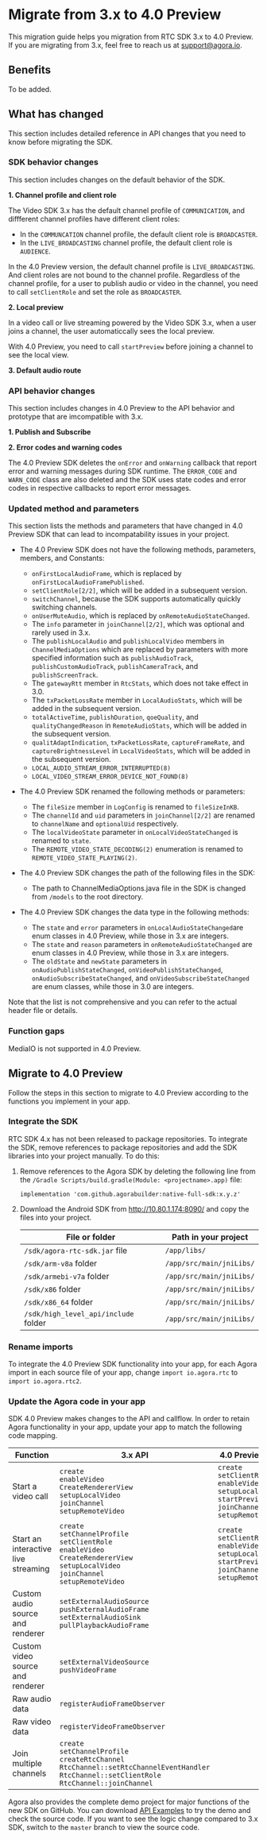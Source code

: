# Migrate from 3.x to 4.0 Preview

This migration guide helps you migration from RTC SDK 3.x to 4.0 Preview. If you are migrating from 3.x, feel free to reach us at support@agora.io.

## Benefits

To be added.

## What has changed

This section includes detailed reference in API changes that you need to know before migrating the SDK.

### SDK behavior changes

This section includes changes on the default behavior of the SDK.

**1. Channel profile and client role**

The Video SDK 3.x has the default channel profile of `COMMUNICATION`, and diffferent channel profiles have different client roles:

- In the `COMMUNCATION` channel profile, the default client role is `BROADCASTER`.
- In the `LIVE_BROADCASTING` channel profile, the default client role is `AUDIENCE`.

In the 4.0 Preview version, the default channel profile is `LIVE_BROADCASTING`. And client roles are not bound to the channel profile. Regardless of the channel profile, for a user to publish audio or video in the channel, you need to call `setClientRole` and set the role as `BROADCASTER`.

**2. Local preview**

In a video call or live streaming powered by the Video SDK 3.x, when a user joins a channel, the user automaticcally sees the local preview.

With 4.0 Preview, you need to call `startPreview` before joining a channel to see the local view.

**3. Default audio route**

### API behavior changes

This section includes changes in 4.0 Preview to the API behavior and prototype that are imcompatible with 3.x.

**1. Publish and Subscribe**

**2. Error codes and warning codes**

The 4.0 Preview SDK deletes the `onError` and `onWarning` callback that report error and warning messages during SDK runtime. The `ERROR_CODE` and `WARN_CODE` class are also deleted and the SDK uses state codes and error codes in respective callbacks to report error messages.

### Updated method and parameters

This section lists the methods and parameters that have changed in 4.0 Preview SDK that can lead to incompatability issues in your project. 

- The 4.0 Preview SDK does not have the following methods, parameters, members, and Constants:
  - `onFirstLocalAudioFrame`, which is replaced by `onFirstLocalAudioFramePublished`.
  - `setClientRole[2/2]`, which will be added in a subsequent version.
  - `switchChannel`, because the SDK supports automatically quickly switching channels.
  - `onUserMuteAudio`, which is replaced by `onRemoteAudioStateChanged`.
  - The `info` parameter in `joinChannel[2/2]`, which was optional and rarely used in 3.x.
  - The `publishLocalAudio` and `publishLocalVideo` members in `ChannelMediaOptions` which are replaced by parameters with more specified information such as `publishAudioTrack`, `publishCustomAudioTrack`, `publishCameraTrack`, and `publishScreenTrack`.
  - The `gatewayRtt` member in `RtcStats`, which does not take effect in 3.0.
  - The `txPacketLossRate` member in `LocalAudioStats`, which will be added in the subsequent version.
  - `totalActiveTime`, `publishDuration`, `qoeQuality`, and `qualityChangedReason` in `RemoteAudioStats`, which will be added in the subsequent version.
  - `qualitAdaptIndication`, `txPacketLossRate`, `captureFrameRate`, and `captureBrightnessLevel` in `LocalVideoStats`, which will be added in the subsequent version.
  - `LOCAL_AUDIO_STREAM_ERROR_INTERRUPTED(8)`
  - `LOCAL_VIDEO_STREAM_ERROR_DEVICE_NOT_FOUND(8)`

- The 4.0 Preview SDK renamed the following methods or parameters:
  - The `fileSize` member in `LogConfig` is renamed to `fileSizeInKB`.
  - The `channelId` and `uid` parameters in `joinChannel[2/2]` are renamed to `channelName` and `optionalUid` respectively.
  - The `localVideoState` parameter in `onLocalVideoStateChanged` is renamed to `state`.
  - The `REMOTE_VIDEO_STATE_DECODING(2)` enumeration is renamed to `REMOTE_VIDEO_STATE_PLAYING(2)`.

- The 4.0 Preview SDK changes the path of the following files in the SDK:
  - The path to ChannelMediaOptions.java file in the SDK is changed from `/models` to the root directory.

- The 4.0 Preview SDK changes the data type in the following methods:
    - The `state` and `error` parameters in `onLocalAudioStateChanged`are enum classes in 4.0 Preview, while those in 3.x are integers.
    - The `state` and `reason` parameters in `onRemoteAudioStateChanged` are enum classes in 4.0 Preview, while those in 3.x are integers.
    - The `oldState` and `newState` parameters in `onAudioPublishStateChanged`, `onVideoPublishStateChanged`, `onAudioSubscribeStateChanged`, and `onVideoSubscribeStateChanged` are enum classes, while those in 3.0 are integers.

Note that the list is not comprehensive and you can refer to the actual header file or details. 

### Function gaps

MediaIO is not supported in 4.0 Preview.

## Migrate to 4.0 Preview

Follow the steps in this section to migrate to 4.0 Preview according to the functions you implement in your app.

### Integrate the SDK

RTC SDK 4.x has not been released to package repositories. To integrate the SDK, remove references to package repositories and add the SDK libraries into your project manually. To do this:

1. Remove references to the Agora SDK by deleting the following line from the `/Gradle Scripts/build.gradle(Module: <projectname>.app)` file:
   ```
   implementation 'com.github.agorabuilder:native-full-sdk:x.y.z'
   ```
2. Download the Android SDK from http://10.80.1.174:8090/ and copy the files into your project.

   | File or folder | Path in your project |
   |---|---|
   | `/sdk/agora-rtc-sdk.jar` file | `/app/libs/` |
   | `/sdk/arm-v8a` folder | `/app/src/main/jniLibs/` |
   | `/sdk/armebi-v7a` folder | `/app/src/main/jniLibs/` |
   | `/sdk/x86` folder | `/app/src/main/jniLibs/` |
   | `/sdk/x86_64` folder | `/app/src/main/jniLibs/` |
   | `/sdk/high_level_api/include` folder | `/app/src/main/jniLibs/` |

### Rename imports

To integrate the 4.0 Preview SDK functionality into your app, for each Agora import in each source file of your app, change `import io.agora.rtc` to `import io.agora.rtc2`.

### Update the Agora code in your app

SDK 4.0 Preview makes changes to the API and callflow. In order to retain Agora functionality in your app, update your app to match the following code mapping.

| Function | 3.x API | 4.0 Preview API |
|---|---|---|
| Start a video call  | `create`</br>`enableVideo`</br>`CreateRendererView`</br>`setupLocalVideo`</br>`joinChannel`</br>`setupRemoteVideo`</br> | `create`</br>`setClientRole`</br>`enableVideo`</br>`setupLocalVideo`</br>`startPreview`</br>`joinChannel`</br>`setupRemoteVideo`</br> |
| Start an interactive live streaming |`create`</br>`setChannelProfile`</br>`setClientRole`</br>`enableVideo`</br>`CreateRendererView`</br>`setupLocalVideo`</br>`joinChannel`</br>`setupRemoteVideo`  | `create`</br>`setClientRole`</br>`enableVideo`</br>`setupLocalVideo`</br>`startPreview`</br>`joinChannel`</br>`setupRemoteVideo` |
| Custom audio source and renderer |`setExternalAudioSource`</br>`pushExternalAudioFrame`</br>`setExternalAudioSink`</br>`pullPlaybackAudioFrame`  |  |
| Custom video source and renderer | `setExternalVideoSource`</br>`pushVideoFrame` |  |
| Raw audio data | `registerAudioFrameObserver` |  |
| Raw video data | `registerVideoFrameObserver`  |  |
| Join multiple channels | `create`</br>`setChannelProfile`</br>`createRtcChannel`</br>`RtcChannel::setRtcChannelEventHandler`</br>`RtcChannel::setClientRole`</br>`RtcChannel::joinChannel`</br> |  |

Agora also provides the complete demo project for major functions of the new SDK on GitHub. You can download [API Examples](https://github.com/AgoraIO/API-Examples/tree/dev/3.6.200/Android/APIExample) to try the demo and check the source code. If you want to see the logic change compared to 3.x SDK, switch to the `master` branch to view the source code.




